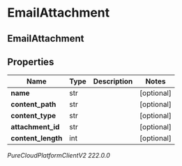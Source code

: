 # EmailAttachment

## EmailAttachment

## Properties

|Name | Type | Description | Notes|
|------------ | ------------- | ------------- | -------------|
| **name** | str |  | [optional] |
| **content_path** | str |  | [optional] |
| **content_type** | str |  | [optional] |
| **attachment_id** | str |  | [optional] |
| **content_length** | int |  | [optional] |



_PureCloudPlatformClientV2 222.0.0_
